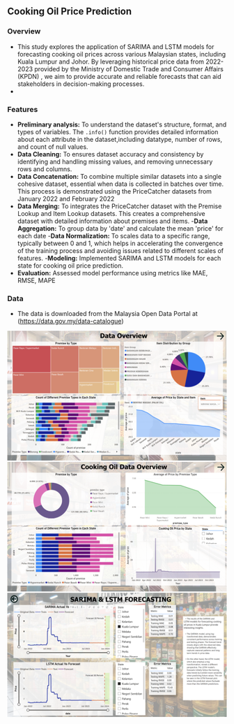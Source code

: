 ## Cooking Oil Price Prediction

### Overview
- This study explores the application of SARIMA and LSTM models for forecasting cooking oil prices across various Malaysian states, including Kuala Lumpur and Johor. By leveraging historical price data from 2022-2023 provided by the Ministry of Domestic Trade and Consumer Affairs (KPDN) , we aim to provide accurate and reliable forecasts that can aid stakeholders in decision-making processes.
- 
### Features
- **Preliminary analysis:** To understand the dataset's structure, format, and types of variables. The `.info()` function provides detailed information about each attribute in the dataset,including datatype, number of rows, and count of null values. 
- **Data Cleaning:** To ensures dataset accuracy and consistency by identifying and handling missing values, and removing unnecessary rows and columns. 
- **Data Concatenation:** To combine multiple similar datasets into a single cohesive dataset, essential when data is collected in batches over time. This process is demonstrated using the PriceCatcher datasets from January 2022 and February 2022 
- **Data Merging:** To integrates the PriceCatcher dataset with the Premise Lookup and Item Lookup datasets. This creates a comprehensive dataset with detailed information about premises and items. 
-**Data Aggregation:**  To group data by 'date' and calculate the mean 'price' for each date 
-**Data Normalization:** To scales data to a specific range, typically between 0 and 1, which helps in accelerating the convergence of the training process and avoiding issues related to different scales of features.
-**Modeling:** Implemented SARIMA and LSTM models for each state for cooking oil price prediction.
- **Evaluation:** Assessed model performance using metrics like MAE, RMSE, MAPE

### Data
- The data is downloaded from the Malaysia Open Data Portal at (https://data.gov.my/data-catalogue)
  

![Data Overview](https://github.com/juna-99/Cooking-Oil-Price-Prediction/blob/bf0310482da32a530867a1c4feb16993f9ae2ac6/PowerBI%20img/Screenshot%202024-08-13%20225053.png)
![Cooking Oil Data Overview](https://github.com/juna-99/Cooking-Oil-Price-Prediction/blob/bf0310482da32a530867a1c4feb16993f9ae2ac6/PowerBI%20img/Screenshot%202024-08-13%20225149.png)\
![SARIMA & LSTM](https://github.com/juna-99/Cooking-Oil-Price-Prediction/blob/bf0310482da32a530867a1c4feb16993f9ae2ac6/PowerBI%20img/Screenshot%202024-08-13%20225213.png)

